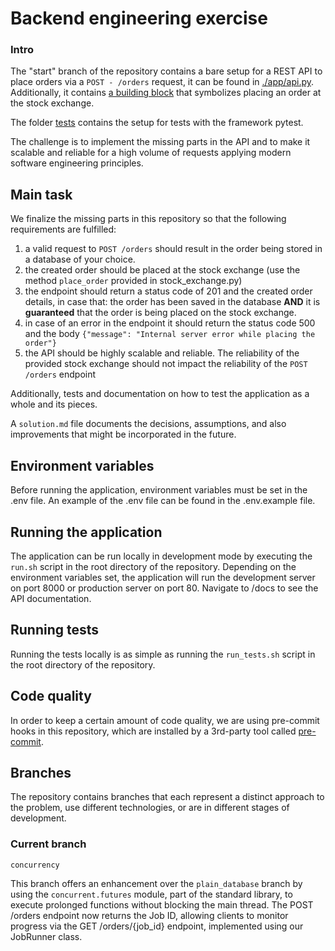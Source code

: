 # Backend engineering exercise

### Intro 

The "start" branch of the repository contains a bare setup for a REST API to place orders via a `POST - /orders` request, it can be found in [./app/api.py](src/ex_back/api/v1/router.py).
Additionally, it contains [a building block](src/ex_back/core/stock_exchange.py) that symbolizes placing an order at the stock exchange.

The folder [tests](./tests) contains the setup for tests with the framework pytest.

The challenge is to implement the missing parts in the API and to make it scalable and reliable for a high volume of requests applying modern software engineering principles.  

## Main task

We finalize the missing parts in this repository so that the following requirements are fulfilled:
1. a valid request to `POST /orders` should result in the order being stored in a database of your choice.
2. the created order should be placed at the stock exchange (use the method `place_order` provided in stock_exchange.py)
3. the endpoint should return a status code of 201 and the created order details, in case that: the order has been saved in the database **AND** it is **guaranteed** that the order is being placed on the stock exchange.  
4. in case of an error in the endpoint it should return the status code 500 and the body `{"message": "Internal server error while placing the order"}` 
5. the API should be highly scalable and reliable. The reliability of the provided stock exchange should not impact the reliability of the `POST /orders` endpoint


Additionally, tests and documentation on how to test the application as a whole and its pieces.

A `solution.md` file documents the decisions, assumptions, and also improvements that might be incorporated in the future.

## Environment variables

Before running the application, environment variables must be set in the .env file. An example of the .env file can be found in the .env.example file.

## Running the application

The application can be run locally in development mode by executing the `run.sh` script in the root directory of the repository.
Depending on the environment variables set, the application will run the development server on port 8000 or production server on port 80.
Navigate to /docs to see the API documentation.

## Running tests

Running the tests locally is as simple as running the `run_tests.sh` script in the root directory of the repository.

## Code quality

In order to keep a certain amount of code quality, we are using pre-commit hooks
in this repository, which are installed by a 3rd-party tool called [pre-commit](https://pre-commit.com/).

## Branches

The repository contains branches that each represent a distinct approach to the problem, use different technologies, or are in different stages of development.

### Current branch

`concurrency` 

This branch offers an enhancement over the `plain_database` branch by using the `concurrent.futures` module, part of the standard library, to execute prolonged functions without blocking the main thread. The POST /orders endpoint now returns the Job ID, allowing clients to monitor progress via the GET /orders/{job_id} endpoint, implemented using our JobRunner class.